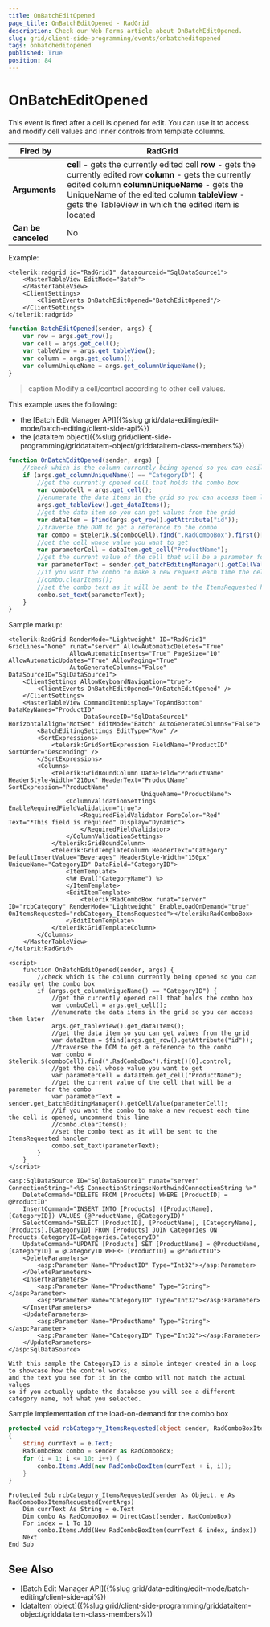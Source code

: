 ```yaml
---
title: OnBatchEditOpened
page_title: OnBatchEditOpened - RadGrid
description: Check our Web Forms article about OnBatchEditOpened.
slug: grid/client-side-programming/events/onbatcheditopened
tags: onbatcheditopened
published: True
position: 84
---
```


# OnBatchEditOpened


This event is fired after a cell is opened for edit. You can use it to access and modify cell values and inner controls from template columns. 


|  **Fired by**  | RadGrid |
| ------ | ------ |
| **Arguments** | **cell** - gets the currently edited cell **row** - gets the currently edited row **column** - gets the currently edited column **columnUniqueName** - gets the UniqueName of the edited column **tableView** - gets the TableView in which the edited item is located|
| **Can be canceled** |No|

Example:

````ASP.NET
<telerik:radgrid id="RadGrid1" datasourceid="SqlDataSource1">
    <MasterTableView EditMode="Batch">
    </MasterTableView>
    <ClientSettings>
        <ClientEvents OnBatchEditOpened="BatchEditOpened"/>
    </ClientSettings>
</telerik:radgrid>
````

````JavaScript
function BatchEditOpened(sender, args) {
    var row = args.get_row();
    var cell = args.get_cell();
    var tableView = args.get_tableView();
    var column = args.get_column();
    var columnUniqueName = args.get_columnUniqueName();
}
````

>caption Modify a cell/control according to other cell values.

This example uses the following:

* the [Batch Edit Manager API]({%slug grid/data-editing/edit-mode/batch-editing/client-side-api%})
* the [dataItem object]({%slug grid/client-side-programming/griddataitem-object/griddataitem-class-members%})


````JavaScript
function OnBatchEditOpened(sender, args) {
	//check which is the column currently being opened so you can easily get the combo box
	if (args.get_columnUniqueName() == "CategoryID") {
		//get the currently opened cell that holds the combo box
		var comboCell = args.get_cell();
		//enumerate the data items in the grid so you can access them later
		args.get_tableView().get_dataItems();
		//get the data item so you can get values from the grid
		var dataItem = $find(args.get_row().getAttribute("id"));
		//traverse the DOM to get a reference to the combo
		var combo = $telerik.$(comboCell).find(".RadComboBox").first()[0].control;
		//get the cell whose value you want to get
		var parameterCell = dataItem.get_cell("ProductName");
		//get the current value of the cell that will be a parameter for the combo
		var parameterText = sender.get_batchEditingManager().getCellValue(parameterCell);
		//if you want the combo to make a new request each time the cell is opened, uncommend this line
		//combo.clearItems();
		//set the combo text as it will be sent to the ItemsRequested handler
		combo.set_text(parameterText);
	}
}
````

Sample markup:

````ASP.NET
<telerik:RadGrid RenderMode="Lightweight" ID="RadGrid1" GridLines="None" runat="server" AllowAutomaticDeletes="True"
				 AllowAutomaticInserts="True" PageSize="10"  AllowAutomaticUpdates="True" AllowPaging="True"
				 AutoGenerateColumns="False" DataSourceID="SqlDataSource1">
	<ClientSettings AllowKeyboardNavigation="true">
		<ClientEvents OnBatchEditOpened="OnBatchEditOpened" />
	</ClientSettings>
	<MasterTableView CommandItemDisplay="TopAndBottom" DataKeyNames="ProductID"
					 DataSourceID="SqlDataSource1" HorizontalAlign="NotSet" EditMode="Batch" AutoGenerateColumns="False">
		<BatchEditingSettings EditType="Row" />
		<SortExpressions>
			<telerik:GridSortExpression FieldName="ProductID" SortOrder="Descending" />
		</SortExpressions>
		<Columns>
			<telerik:GridBoundColumn DataField="ProductName" HeaderStyle-Width="210px" HeaderText="ProductName" SortExpression="ProductName"
									 UniqueName="ProductName">
				<ColumnValidationSettings EnableRequiredFieldValidation="true">
					<RequiredFieldValidator ForeColor="Red" Text="*This field is required" Display="Dynamic">
					</RequiredFieldValidator>
				</ColumnValidationSettings>
			</telerik:GridBoundColumn>
			<telerik:GridTemplateColumn HeaderText="Category" DefaultInsertValue="Beverages" HeaderStyle-Width="150px" UniqueName="CategoryID" DataField="CategoryID">
				<ItemTemplate>
				<%# Eval("CategoryName") %>
				</ItemTemplate>
				<EditItemTemplate>
					<telerik:RadComboBox runat="server" ID="rcbCategory" RenderMode="Lightweight" EnableLoadOnDemand="true" OnItemsRequested="rcbCategory_ItemsRequested"></telerik:RadComboBox>
				</EditItemTemplate>
			</telerik:GridTemplateColumn>
		</Columns>
	</MasterTableView>
</telerik:RadGrid>

<script>
	function OnBatchEditOpened(sender, args) {
		//check which is the column currently being opened so you can easily get the combo box
		if (args.get_columnUniqueName() == "CategoryID") {
			//get the currently opened cell that holds the combo box
			var comboCell = args.get_cell();
			//enumerate the data items in the grid so you can access them later
			args.get_tableView().get_dataItems();
			//get the data item so you can get values from the grid
			var dataItem = $find(args.get_row().getAttribute("id"));
			//traverse the DOM to get a reference to the combo
			var combo = $telerik.$(comboCell).find(".RadComboBox").first()[0].control;
			//get the cell whose value you want to get
			var parameterCell = dataItem.get_cell("ProductName");
			//get the current value of the cell that will be a parameter for the combo
			var parameterText = sender.get_batchEditingManager().getCellValue(parameterCell);
			//if you want the combo to make a new request each time the cell is opened, uncommend this line
			//combo.clearItems();
			//set the combo text as it will be sent to the ItemsRequested handler
			combo.set_text(parameterText);
		}
	}
</script>

<asp:SqlDataSource ID="SqlDataSource1" runat="server" ConnectionString="<%$ ConnectionStrings:NorthwindConnectionString %>"
    DeleteCommand="DELETE FROM [Products] WHERE [ProductID] = @ProductID"
    InsertCommand="INSERT INTO [Products] ([ProductName], [CategoryID]) VALUES (@ProductName, @CategoryID)"
    SelectCommand="SELECT [ProductID], [ProductName], [CategoryName], [Products].[CategoryID] FROM [Products] JOIN Categories ON Products.CategoryID=Categories.CategoryID"
    UpdateCommand="UPDATE [Products] SET [ProductName] = @ProductName, [CategoryID] = @CategoryID WHERE [ProductID] = @ProductID">
    <DeleteParameters>
        <asp:Parameter Name="ProductID" Type="Int32"></asp:Parameter>
    </DeleteParameters>
    <InsertParameters>
        <asp:Parameter Name="ProductName" Type="String"></asp:Parameter>
        <asp:Parameter Name="CategoryID" Type="Int32"></asp:Parameter>
    </InsertParameters>
    <UpdateParameters>
        <asp:Parameter Name="ProductName" Type="String"></asp:Parameter>
        <asp:Parameter Name="CategoryID" Type="Int32"></asp:Parameter>
    </UpdateParameters>
</asp:SqlDataSource>

With this sample the CategoryID is a simple integer created in a loop to showcase how the control works,
and the text you see for it in the combo will not match the actual values
so if you actually update the database you will see a different category name, not what you selected.
````

Sample implementation of the load-on-demand for the combo box

````C#
protected void rcbCategory_ItemsRequested(object sender, RadComboBoxItemsRequestedEventArgs e)
{
	string currText = e.Text;
	RadComboBox combo = sender as RadComboBox;
	for (i = 1; i <= 10; i++) {
		combo.Items.Add(new RadComboBoxItem(currText + i, i));
	}
}
````
````VB
Protected Sub rcbCategory_ItemsRequested(sender As Object, e As RadComboBoxItemsRequestedEventArgs)
	Dim currText As String = e.Text
	Dim combo As RadComboBox = DirectCast(sender, RadComboBox)
	For index = 1 To 10
		combo.Items.Add(New RadComboBoxItem(currText & index, index))
	Next
End Sub
````

## See Also

* [Batch Edit Manager API]({%slug grid/data-editing/edit-mode/batch-editing/client-side-api%})
* [dataItem object]({%slug grid/client-side-programming/griddataitem-object/griddataitem-class-members%})
